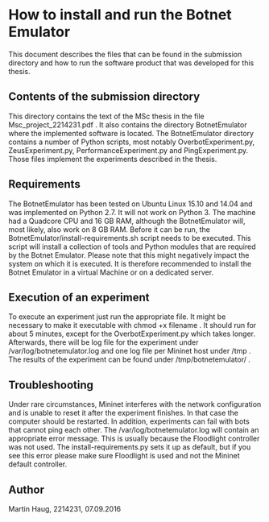 How to install and run the Botnet Emulator
=========================================
This document describes the files that can be found in the submission directory and how to run the software product that was developed for this thesis.

Contents of the submission directory
------------------------------------
This directory contains the text of the MSc thesis in the file Msc_project_2214231.pdf .
It also contains the directory BotnetEmulator where the implemented software is located.
The BotnetEmulator directory contains a number of Python scripts, most notably OverbotExperiment.py, ZeusExperiment.py, PerformanceExperiment.py and PingExperiment.py.
Those files implement the experiments described in the thesis.

Requirements
------------
The BotnetEmulator has been tested on Ubuntu Linux 15.10 and 14.04 and was implemented on Python 2.7. It will not work on Python 3.
The machine had a Quadcore CPU and 16 GB RAM, although the BotnetEmulator will, most likely, also work on 8 GB RAM.
Before it can be run, the BotnetEmulator/install-requirements.sh script needs to be executed.
This script will install a collection of tools and Python modules that are required by the Botnet Emulator.
Please note that this might negatively impact the system on which it is executed. It is therefore recommended to install the Botnet Emulator in a virtual Machine
or on a dedicated server.

Execution of an experiment
--------------------------
To execute an experiment just run the appropriate file. It might be necessary to make it executable with chmod +x filename .
It should run for about 5 minutes, except for the OverbotExperiment.py which takes longer.
Afterwards, there will be log file for the experiment under /var/log/botnetemulator.log and one log file per Mininet host under /tmp .
The results of the experiment can be found under /tmp/botnetemulator/ .

Troubleshooting
---------------
Under rare circumstances, Mininet interferes with the network configuration and is unable to reset it after the experiment finishes. In that case the computer should be restarted.
In addition, experiments can fail with bots that cannot ping each other. The /var/log/botnetemulator.log will contain an appropriate error message. 
This is usually because the Floodlight controller was not used. The install-requirements.py sets it up as default,
but if you see this error please make sure Floodlight is used and not the Mininet default controller.

Author
------
Martin Haug, 2214231, 07.09.2016
